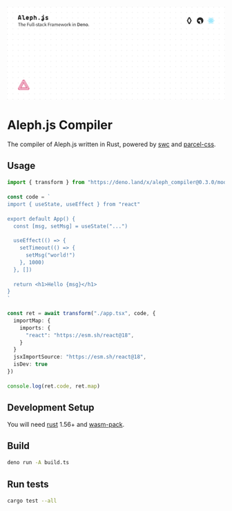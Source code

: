 [![Aleph.js: The Full-stack Framework in Deno.](https://raw.githubusercontent.com/alephjs/aleph-compiler/main/.github/poster.svg)](https://alephjs.org)

# Aleph.js Compiler

The compiler of Aleph.js written in Rust, powered by [swc](https://github.com/swc-project/swc) and [parcel-css](https://github.com/parcel-bundler/parcel-css).

## Usage

```ts
import { transform } from "https://deno.land/x/aleph_compiler@0.3.0/mod.ts";

const code = `
import { useState, useEffect } from "react"

export default App() {
  const [msg, setMsg] = useState("...")

  useEffect(() => {
    setTimeout(() => {
      setMsg("world!")
    }, 1000)
  }, [])

  return <h1>Hello {msg}</h1>
}
`

const ret = await transform("./app.tsx", code, {
  importMap: {
    imports: {
      "react": "https://esm.sh/react@18",
    }
  }
  jsxImportSource: "https://esm.sh/react@18",
  isDev: true
})

console.log(ret.code, ret.map)
```

## Development Setup

You will need [rust](https://www.rust-lang.org/tools/install) 1.56+ and [wasm-pack](https://rustwasm.github.io/wasm-pack/installer/).

## Build

```bash
deno run -A build.ts
```

## Run tests

```bash
cargo test --all
```
